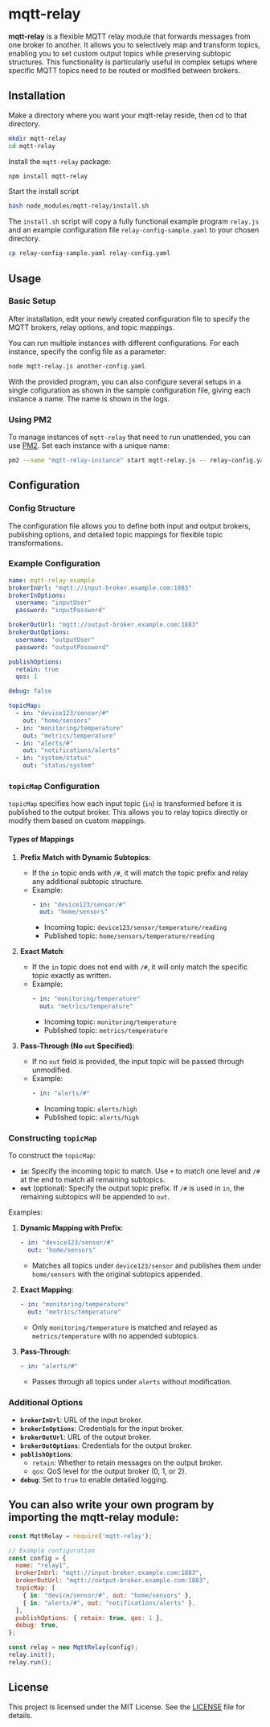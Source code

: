 

# mqtt-relay

**mqtt-relay** is a flexible MQTT relay module that forwards messages from one broker to another. It allows you to selectively map and transform topics, enabling you to set custom output topics while preserving subtopic structures. This functionality is particularly useful in complex setups where specific MQTT topics need to be routed or modified between brokers.

## Installation

Make a directory where you want your mqtt-relay reside, then cd to that directory.

```bash
mkdir mqtt-relay
cd mqtt-relay
```

Install the `mqtt-relay` package:

```bash
npm install mqtt-relay
```

Start the install script

```bash
bash node_modules/mqtt-relay/install.sh
```
The `install.sh` script will copy a fully functional example program `relay.js` and an example configuration file `relay-config-sample.yaml` to your chosen directory.

```bash
cp relay-config-sample.yaml relay-config.yaml
```

## Usage

### Basic Setup

After installation, edit your newly created configuration file to specify the MQTT brokers, relay options, and topic mappings.

You can run multiple instances with different configurations. For each instance, specify the config file as a parameter:

```bash
node mqtt-relay.js another-config.yaml
```

With the provided program, you can also configure several setups in a single cofiguration as shown in the sample configuration file, giving each instance a name.
The name is shown in the logs.

### Using PM2

To manage instances of `mqtt-relay` that need to run unattended, you can use [PM2](https://www.npmjs.com/package/pm2). Set each instance with a unique name:

```bash
pm2 --name "mqtt-relay-instance" start mqtt-relay.js -- relay-config.yaml
```

## Configuration

### Config Structure

The configuration file allows you to define both input and output brokers, publishing options, and detailed topic mappings for flexible topic transformations.

### Example Configuration

```yaml
name: mqtt-relay-example
brokerInUrl: "mqtt://input-broker.example.com:1883"
brokerInOptions:
  username: "inputUser"
  password: "inputPassword"

brokerOutUrl: "mqtt://output-broker.example.com:1883"
brokerOutOptions:
  username: "outputUser"
  password: "outputPassword"

publishOptions:
  retain: true
  qos: 1

debug: false

topicMap:
  - in: "device123/sensor/#"
    out: "home/sensors"
  - in: "monitoring/temperature"
    out: "metrics/temperature"
  - in: "alerts/#"
    out: "notifications/alerts"
  - in: "system/status"
    out: "status/system"
```

### `topicMap` Configuration

`topicMap` specifies how each input topic (`in`) is transformed before it is published to the output broker. This allows you to relay topics directly or modify them based on custom mappings.

#### Types of Mappings

1. **Prefix Match with Dynamic Subtopics**:
   - If the `in` topic ends with `/#`, it will match the topic prefix and relay any additional subtopic structure.
   - Example:
     ```yaml
     - in: "device123/sensor/#"
       out: "home/sensors"
     ```
     - Incoming topic: `device123/sensor/temperature/reading`
     - Published topic: `home/sensors/temperature/reading`

2. **Exact Match**:
   - If the `in` topic does not end with `/#`, it will only match the specific topic exactly as written.
   - Example:
     ```yaml
     - in: "monitoring/temperature"
       out: "metrics/temperature"
     ```
     - Incoming topic: `monitoring/temperature`
     - Published topic: `metrics/temperature`

3. **Pass-Through (No `out` Specified)**:
   - If no `out` field is provided, the input topic will be passed through unmodified.
   - Example:
     ```yaml
     - in: "alerts/#"
     ```
     - Incoming topic: `alerts/high`
     - Published topic: `alerts/high`

### Constructing `topicMap`

To construct the `topicMap`:

- **`in`**: Specify the incoming topic to match. Use `+` to match one level and `/#` at the end to match all remaining subtopics.
- **`out`** (optional): Specify the output topic prefix. If `/#` is used in `in`, the remaining subtopics will be appended to `out`.

Examples:

1. **Dynamic Mapping with Prefix**:
   ```yaml
   - in: "device123/sensor/#"
     out: "home/sensors"
   ```
   - Matches all topics under `device123/sensor` and publishes them under `home/sensors` with the original subtopics appended.

2. **Exact Mapping**:
   ```yaml
   - in: "monitoring/temperature"
     out: "metrics/temperature"
   ```
   - Only `monitoring/temperature` is matched and relayed as `metrics/temperature` with no appended subtopics.

3. **Pass-Through**:
   ```yaml
   - in: "alerts/#"
   ```
   - Passes through all topics under `alerts` without modification.

### Additional Options

- **`brokerInUrl`**: URL of the input broker.
- **`brokerInOptions`**: Credentials for the input broker.
- **`brokerOutUrl`**: URL of the output broker.
- **`brokerOutOptions`**: Credentials for the output broker.
- **`publishOptions`**:
  - `retain`: Whether to retain messages on the output broker.
  - `qos`: QoS level for the output broker (0, 1, or 2).
- **`debug`**: Set to `true` to enable detailed logging.

## You can also write your own program by importing the mqtt-relay module:
```javascript
const MqttRelay = require('mqtt-relay');

// Example configuration
const config = {
  name: "relay1",
  brokerInUrl: "mqtt://input-broker.example.com:1883",
  brokerOutUrl: "mqtt://output-broker.example.com:1883",
  topicMap: [
    { in: "device/sensor/#", out: "home/sensors" },
    { in: "alerts/#", out: "notifications/alerts" },
  ],
  publishOptions: { retain: true, qos: 1 },
  debug: true,
};

const relay = new MqttRelay(config);
relay.init();
relay.run();
```

## License

This project is licensed under the MIT License. See the [LICENSE](./LICENSE) file for details.
```
